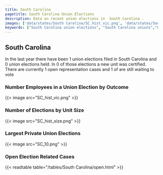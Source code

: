 ```yaml
---
title: South Carolina
pagetitle: South Carolina Union Elections
description: Data on recent union elections in  South Carolina .
images: ['data/states/South Carolina/SC_hist_vic.png', 'data/states/South Carolina/SC_hist_size.png', 'data/states/South Carolina/SC_10.png']
keywords: ["South Carolina union elections", "South Carolina unions","Union elections"]
---
```

##  South Carolina

In the last year there have been 1 union elections filed in South Carolina and 0 union elections held. In 0 of those elections a new unit was certified. There are currently 1 open representation cases and 1 of are still waiting to vote

### Number Employees in a Union Election by Outcome
{{< image src="SC_hist_vic.png" >}}

### Number of Elections by Unit Size
{{< image src="SC_hist_size.png" >}}

### Largest Private Union Elections
{{< image src="SC_10.png" >}}

### Open Election Related Cases
{{< readtable table="/tables/South Carolina/open.html" >}}

